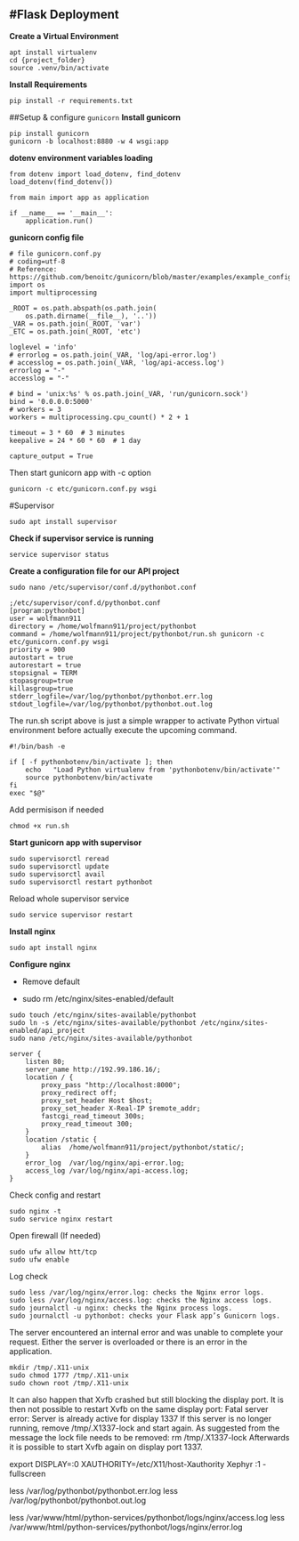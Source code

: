 #Flask Deployment
------------------

**Create a Virtual Environment**
```
apt install virtualenv
cd {project_folder}
source .venv/bin/activate
```
**Install Requirements**
```
pip install -r requirements.txt
```

##Setup & configure ```gunicorn```
**Install gunicorn**
```
pip install gunicorn
gunicorn -b localhost:8880 -w 4 wsgi:app
```

**dotenv environment variables loading**
```
from dotenv import load_dotenv, find_dotenv
load_dotenv(find_dotenv())

from main import app as application

if __name__ == '__main__':
    application.run()
```
**gunicorn config file**
```
# file gunicorn.conf.py
# coding=utf-8
# Reference: https://github.com/benoitc/gunicorn/blob/master/examples/example_config.py
import os
import multiprocessing

_ROOT = os.path.abspath(os.path.join(
    os.path.dirname(__file__), '..'))
_VAR = os.path.join(_ROOT, 'var')
_ETC = os.path.join(_ROOT, 'etc')

loglevel = 'info'
# errorlog = os.path.join(_VAR, 'log/api-error.log')
# accesslog = os.path.join(_VAR, 'log/api-access.log')
errorlog = "-"
accesslog = "-"

# bind = 'unix:%s' % os.path.join(_VAR, 'run/gunicorn.sock')
bind = '0.0.0.0:5000'
# workers = 3
workers = multiprocessing.cpu_count() * 2 + 1

timeout = 3 * 60  # 3 minutes
keepalive = 24 * 60 * 60  # 1 day

capture_output = True
```
Then start gunicorn app with -c option
```
gunicorn -c etc/gunicorn.conf.py wsgi
```

#Supervisor
```
sudo apt install supervisor
```
**Check if supervisor service is running**
```
service supervisor status
```
**Create a configuration file for our API project**
```
sudo nano /etc/supervisor/conf.d/pythonbot.conf
```
```
;/etc/supervisor/conf.d/pythonbot.conf
[program:pythonbot]
user = wolfmann911
directory = /home/wolfmann911/project/pythonbot
command = /home/wolfmann911/project/pythonbot/run.sh gunicorn -c etc/gunicorn.conf.py wsgi
priority = 900
autostart = true
autorestart = true
stopsignal = TERM
stopasgroup=true
killasgroup=true
stderr_logfile=/var/log/pythonbot/pythonbot.err.log
stdout_logfile=/var/log/pythonbot/pythonbot.out.log
```
The run.sh script above is just a simple wrapper to activate Python virtual environment before actually execute the upcoming command. 
```
#!/bin/bash -e

if [ -f pythonbotenv/bin/activate ]; then
    echo   "Load Python virtualenv from 'pythonbotenv/bin/activate'"
    source pythonbotenv/bin/activate
fi
exec "$@"
```
Add permisison if needed
```
chmod +x run.sh
```
**Start gunicorn app with supervisor**
```
sudo supervisorctl reread
sudo supervisorctl update
sudo supervisorctl avail
sudo supervisorctl restart pythonbot
```
Reload whole supervisor service
```
sudo service supervisor restart
```

**Install nginx**
```
sudo apt install nginx
```
**Configure nginx**
* Remove default
- sudo rm /etc/nginx/sites-enabled/default
```
sudo touch /etc/nginx/sites-available/pythonbot
sudo ln -s /etc/nginx/sites-available/pythonbot /etc/nginx/sites-enabled/api_project
sudo nano /etc/nginx/sites-available/pythonbot
```
```
server {
    listen 80;
    server_name http://192.99.186.16/;
    location / {
        proxy_pass "http://localhost:8000";
        proxy_redirect off;
        proxy_set_header Host $host;
        proxy_set_header X-Real-IP $remote_addr;
        fastcgi_read_timeout 300s;
        proxy_read_timeout 300;
    }
    location /static {
        alias  /home/wolfmann911/project/pythonbot/static/;
    }
    error_log  /var/log/nginx/api-error.log;
    access_log /var/log/nginx/api-access.log;
}
```
Check config and restart
```
sudo nginx -t
sudo service nginx restart
```

Open firewall (If needed)
```
sudo ufw allow htt/tcp
sudo ufw enable
```

Log check
```
sudo less /var/log/nginx/error.log: checks the Nginx error logs.
sudo less /var/log/nginx/access.log: checks the Nginx access logs.
sudo journalctl -u nginx: checks the Nginx process logs.
sudo journalctl -u pythonbot: checks your Flask app’s Gunicorn logs.
```



The server encountered an internal error and was unable to complete your request. Either the server is overloaded or there is an error in the application.
```
mkdir /tmp/.X11-unix
sudo chmod 1777 /tmp/.X11-unix
sudo chown root /tmp/.X11-unix
```

It can also happen that Xvfb crashed but still blocking the display port. It is then not possible to restart Xvfb on the same display port:
Fatal server error:
Server is already active for display 1337
    If this server is no longer running, remove /tmp/.X1337-lock
    and start again.
As suggested from the message the lock file needs to be removed:
rm /tmp/.X1337-lock
Afterwards it is possible to start Xvfb again on display port 1337.



export DISPLAY=:0 XAUTHORITY=/etc/X11/host-Xauthority
Xephyr :1 -fullscreen


less /var/log/pythonbot/pythonbot.err.log
less /var/log/pythonbot/pythonbot.out.log


less /var/www/html/python-services/pythonbot/logs/nginx/access.log
less /var/www/html/python-services/pythonbot/logs/nginx/error.log
